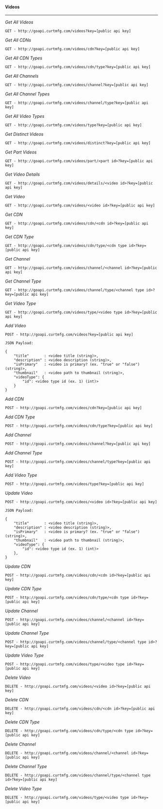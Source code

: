 #### Videos

---

*Get All Videos*

	GET - http://goapi.curtmfg.com/videos?key=[public api key]

*Get All CDNs*

	GET - http://goapi.curtmfg.com/videos/cdn?key=[public api key]

*Get All CDN Types*

	GET - http://goapi.curtmfg.com/videos/cdn/type?key=[public api key]

*Get All Channels*

	GET - http://goapi.curtmfg.com/videos/channel?key=[public api key]

*Get All Channel Types*

	GET - http://goapi.curtmfg.com/videos/channel/type?key=[public api key]

*Get All Video Types*

	GET - http://goapi.curtmfg.com/videos/type?key=[public api key]

*Get Distinct Videos*

	GET - http://goapi.curtmfg.com/videos/distinct?key=[public api key]

*Get Part Videos*

	GET - http://goapi.curtmfg.com/videos/part/<part id>?key=[public api key]

*Get Video Details*

	GET - http://goapi.curtmfg.com/videos/details/<video id>?key=[public api key]

*Get Video*

	GET - http://goapi.curtmfg.com/videos/<video id>?key=[public api key]

*Get CDN*

	GET - http://goapi.curtmfg.com/videos/cdn/<cdn id>?key=[public api key]

*Get CDN Type*

	GET - http://goapi.curtmfg.com/videos/cdn/type/<cdn type id>?key=[public api key]

*Get Channel*

	GET - http://goapi.curtmfg.com/videos/channel/<channel id>?key=[public api key]

*Get Channel Type*

	GET - http://goapi.curtmfg.com/videos/channel/type/<channel type id>?key=[public api key]

*Get Video Type*

	GET - http://goapi.curtmfg.com/videos/type/<video type id>?key=[public api key]

*Add Video*

	POST - http://goapi.curtmfg.com/videos?key=[public api key]

	JSON Payload:

	{
		"title"       : <video title (string)>,
		"description" : <video description (string)>,
		"isPrimary"   : <video is primary? (ex. "true" or "false") (string)>,
		"thumbnail"   : <video path to thumbnail (string)>,
		"videoType": {
			"id": <video type id (ex. 1) (int)>
		}
	}

*Add CDN*

	POST - http://goapi.curtmfg.com/videos/cdn?key=[public api key]

*Add CDN Type*

	POST - http://goapi.curtmfg.com/videos/cdn/type?key=[public api key]

*Add Channel*

	POST - http://goapi.curtmfg.com/videos/channel?key=[public api key]

*Add Channel Type*

	POST - http://goapi.curtmfg.com/videos/channel/type?key=[public api key]

*Add Video Type*

	POST - http://goapi.curtmfg.com/videos/type?key=[public api key]

*Update Video*

	POST - http://goapi.curtmfg.com/videos/<video id>?key=[public api key]

	JSON Payload:

	{
		"title"       : <video title (string)>,
		"description" : <video description (string)>,
		"isPrimary"   : <video is primary? (ex. "true" or "false") (string)>,
		"thumbnail"   : <video path to thumbnail (string)>,
		"videoType": {
			"id": <video type id (ex. 1) (int)>
		},
	}

*Update CDN*
	
	POST - http://goapi.curtmfg.com/videos/cdn/<cdn id>?key=[public api key]

*Update CDN Type*

	POST - http://goapi.curtmfg.com/videos/cdn/type/<cdn type id>?key=[public api key]

*Update Channel*

	POST - http://goapi.curtmfg.com/videos/channel/<channel id>?key=[public api key]

*Update Channel Type*

	POST - http://goapi.curtmfg.com/videos/channel/type/<channel type id>?key=[public api key]

*Update Video Type*
	
	POST - http://goapi.curtmfg.com/videos/type/<video type id>?key=[public api key]

*Delete Video*

	DELETE - http://goapi.curtmfg.com/videos/<video id>?key=[public api key]

*Delete CDN*

	DELETE - http://goapi.curtmfg.com/videos/cdn/<cdn id>?key=[public api key]

*Delete CDN Type*

	DELETE - http://goapi.curtmfg.com/videos/cdn/type/<cdn type id>?key=[public api key]

*Delete Channel*

	DELETE - http://goapi.curtmfg.com/videos/channel/<channel id>?key=[public api key]

*Delete Channel Type*

	DELETE - http://goapi.curtmfg.com/videos/channel/type/<channel type id>?key=[public api key]

*Delete Video Type*

	DELETE - http://goapi.curtmfg.com/videos/type/<video type id>?key=[public api key]

